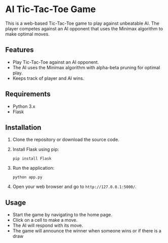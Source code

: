 # AI Tic-Tac-Toe Game

This is a web-based Tic-Tac-Toe game to play against unbeatable AI. The player competes against an AI opponent that uses the Minimax algorithm to make optimal moves.

## Features

- Play Tic-Tac-Toe against an AI opponent.
- The AI uses the Minimax algorithm with alpha-beta pruning for optimal play.
- Keeps track of player and AI wins.

## Requirements

- Python 3.x
- Flask

## Installation

1. Clone the repository or download the source code.
2. Install Flask using pip:

   ```
   pip install Flask
   ```

3. Run the application:

   ```
   python app.py
   ```

4. Open your web browser and go to `http://127.0.0.1:5000/`.

## Usage

- Start the game by navigating to the home page.
- Click on a cell to make a move.
- The AI will respond with its move.
- The game will announce the winner when someone wins or if there is a draw
